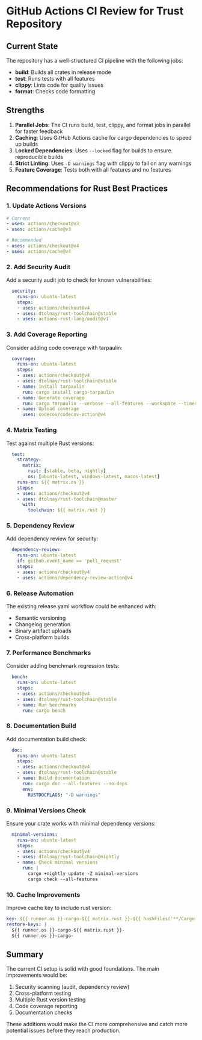 # GitHub Actions CI Review for Trust Repository

## Current State

The repository has a well-structured CI pipeline with the following jobs:
- **build**: Builds all crates in release mode
- **test**: Runs tests with all features
- **clippy**: Lints code for quality issues
- **format**: Checks code formatting

## Strengths

1. **Parallel Jobs**: The CI runs build, test, clippy, and format jobs in parallel for faster feedback
2. **Caching**: Uses GitHub Actions cache for cargo dependencies to speed up builds
3. **Locked Dependencies**: Uses `--locked` flag for builds to ensure reproducible builds
4. **Strict Linting**: Uses `-D warnings` flag with clippy to fail on any warnings
5. **Feature Coverage**: Tests both with all features and no features

## Recommendations for Rust Best Practices

### 1. Update Actions Versions
```yaml
# Current
- uses: actions/checkout@v3
- uses: actions/cache@v3

# Recommended
- uses: actions/checkout@v4
- uses: actions/cache@v4
```

### 2. Add Security Audit
Add a security audit job to check for known vulnerabilities:
```yaml
  security:
    runs-on: ubuntu-latest
    steps:
    - uses: actions/checkout@v4
    - uses: dtolnay/rust-toolchain@stable
    - uses: actions-rust-lang/audit@v1
```

### 3. Add Coverage Reporting
Consider adding code coverage with tarpaulin:
```yaml
  coverage:
    runs-on: ubuntu-latest
    steps:
    - uses: actions/checkout@v4
    - uses: dtolnay/rust-toolchain@stable
    - name: Install tarpaulin
      run: cargo install cargo-tarpaulin
    - name: Generate coverage
      run: cargo tarpaulin --verbose --all-features --workspace --timeout 120 --out Xml
    - name: Upload coverage
      uses: codecov/codecov-action@v4
```

### 4. Matrix Testing
Test against multiple Rust versions:
```yaml
  test:
    strategy:
      matrix:
        rust: [stable, beta, nightly]
        os: [ubuntu-latest, windows-latest, macos-latest]
    runs-on: ${{ matrix.os }}
    steps:
    - uses: actions/checkout@v4
    - uses: dtolnay/rust-toolchain@master
      with:
        toolchain: ${{ matrix.rust }}
```

### 5. Dependency Review
Add dependency review for security:
```yaml
  dependency-review:
    runs-on: ubuntu-latest
    if: github.event_name == 'pull_request'
    steps:
    - uses: actions/checkout@v4
    - uses: actions/dependency-review-action@v4
```

### 6. Release Automation
The existing release.yaml workflow could be enhanced with:
- Semantic versioning
- Changelog generation
- Binary artifact uploads
- Cross-platform builds

### 7. Performance Benchmarks
Consider adding benchmark regression tests:
```yaml
  bench:
    runs-on: ubuntu-latest
    steps:
    - uses: actions/checkout@v4
    - uses: dtolnay/rust-toolchain@stable
    - name: Run benchmarks
      run: cargo bench
```

### 8. Documentation Build
Add documentation build check:
```yaml
  doc:
    runs-on: ubuntu-latest
    steps:
    - uses: actions/checkout@v4
    - uses: dtolnay/rust-toolchain@stable
    - name: Build documentation
      run: cargo doc --all-features --no-deps
      env:
        RUSTDOCFLAGS: "-D warnings"
```

### 9. Minimal Versions Check
Ensure your crate works with minimal dependency versions:
```yaml
  minimal-versions:
    runs-on: ubuntu-latest
    steps:
    - uses: actions/checkout@v4
    - uses: dtolnay/rust-toolchain@nightly
    - name: Check minimal versions
      run: |
        cargo +nightly update -Z minimal-versions
        cargo check --all-features
```

### 10. Cache Improvements
Improve cache key to include rust version:
```yaml
key: ${{ runner.os }}-cargo-${{ matrix.rust }}-${{ hashFiles('**/Cargo.lock') }}
restore-keys: |
  ${{ runner.os }}-cargo-${{ matrix.rust }}-
  ${{ runner.os }}-cargo-
```

## Summary

The current CI setup is solid with good foundations. The main improvements would be:
1. Security scanning (audit, dependency review)
2. Cross-platform testing
3. Multiple Rust version testing
4. Code coverage reporting
5. Documentation checks

These additions would make the CI more comprehensive and catch more potential issues before they reach production.
